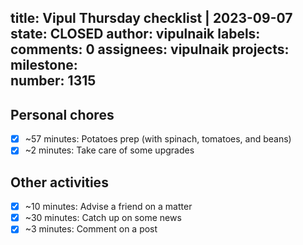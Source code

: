 title:	Vipul Thursday checklist | 2023-09-07
state:	CLOSED
author:	vipulnaik
labels:	
comments:	0
assignees:	vipulnaik
projects:	
milestone:	
number:	1315
--
## Personal chores

- [x] ~57 minutes: Potatoes prep (with spinach, tomatoes, and beans)
- [x] ~2 minutes: Take care of some upgrades 

## Other activities

- [x] ~10 minutes: Advise a friend on a matter
- [x] ~30 minutes: Catch up on some news
- [x] ~3 minutes: Comment on a post  
